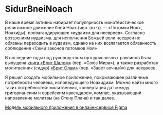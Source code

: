 # SidurBneiNoach

В наше время активно набирает популярность монотеистическое религиозное движение бней Нóах (ивр. ‏בְּנֵי נוֹחַ‏‎ — «Потомки Ноя», Ноахи́ды), пропагандирующее «иудаизм для неевреев». Согласно воззрениям иудаизма, для исполнения Божьей воли неевреи не обязаны переходить в иудаизм, однако на них возлагается обязанность соблюдения «Семи законов потомков Ноя»

В последние годы под руководством ортодоксальных раввинов была выпущена [книга «Брит Шалом»](https://britolam.net/soyuz-mira-prakticheskie-zakony-dlya-bnej-noax/) (пер. «Союз Мира»), а также
разработан молитвенник (сидур) [«Брит Олам»](https://britolam.net/molitvennik-sidur-dlya-bnej-noax-chitat-onlajn-skachat-e-book-zakazat-bum-izdanie/) (пер. «Завет вечный») для неевреев.

Я решил создать мобильное приложение, покрывающее различные потребности человека, исповедующего Ноахидизм. Можно найти много таких потребностей: молитвенник, конвертация дат между григорианским и еврейским календарем, компас, указывающий направление молитвы (на Стену Плача) и так далее.


[Модель мобильного приложения в онлайн-сервисе Figma](https://www.figma.com/file/NGW3ZOaMCPrZAZu5J1VgyR/SidurAndroid?type=design&node-id=0%3A1&mode=design&t=siW4Im37jNeTL1zi-1)
